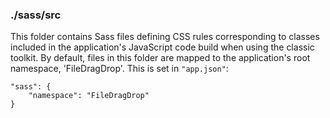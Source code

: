 ### ./sass/src

This folder contains Sass files defining CSS rules corresponding to classes
included in the application's JavaScript code build when using the classic toolkit.
By default, files in this folder are mapped to the application's root namespace, 'FileDragDrop'.
This is set in `"app.json"`:

    "sass": {
        "namespace": "FileDragDrop"
    }